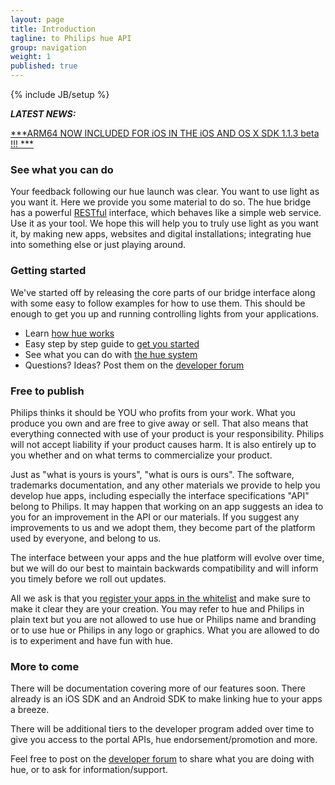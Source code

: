 ```yaml
---
layout: page
title: Introduction
tagline: to Philips hue API
group: navigation
weight: 1
published: true
---
```


{% include JB/setup %}



***LATEST NEWS:***

[***ARM64 NOW INCLUDED FOR iOS IN THE iOS AND OS X SDK 1.1.3 beta !!! ***](http://developers.meethue.com/PhilipsHueSDK-iOS-OSX/)
 

 
### See what you can do
Your feedback following our hue launch was clear. You want to use light as you want it. Here we provide you some material to do so. The hue bridge has a powerful [RESTful](http://en.wikipedia.org/wiki/Representational_state_transfer#RESTful_web_services) interface, which behaves like a simple web service. Use it as your tool. We hope this will help you to truly use light as you want it, by making new apps, websites and digital installations; integrating hue into something else or just playing around.

### Getting started
We've started off by releasing the core parts of our bridge interface along with some easy to follow examples for how to use them. This should be enough to get you up and running controlling lights from your applications.

* Learn [how hue works](/howhueworks.html) 
* Easy step by step guide to [get you started](/gettingstarted.html)
* See what you can do with [the hue system](/coreconcepts.html)
* Questions? Ideas? Post them on the [developer forum](http://www.everyhue.com/?page_id=38)

### Free to publish
Philips thinks it should be YOU who profits from your work. What you produce you own and are free to give away or sell.  That also means that everything connected with use of your product is your responsibility.  Philips will not accept liability if your product causes harm.  It is also entirely up to you whether and on what terms to commercialize your product.  

Just as "what is yours is yours", "what is ours is ours".  The software, trademarks documentation, and any other materials we provide to help you develop hue apps, including especially the interface specifications "API" belong to Philips. It may happen that working on an app suggests an idea to you for an improvement in the API or our materials.  If you suggest any improvements to us and we adopt them, they become part of the platform used by everyone, and belong to us.

The interface between your apps and the hue platform will evolve over time, but we will do our best to maintain backwards compatibility and will inform you timely before we roll out updates.

All we ask is that you [register your apps in the whitelist](/4_configurationapi.html#41_create_user) and make sure to make it clear they are your creation. You may refer to hue and Philips in plain text but you are not allowed to use hue or Philips name and branding or to use hue or Philips in any logo or graphics.  What you are allowed to do is to experiment and have fun with hue. 

### More to come
There will be documentation covering more of our features soon. There already is an iOS SDK and an Android SDK to make linking hue to your apps a breeze.

There will be additional tiers to the developer program added over time to give you access to the portal APIs, hue endorsement/promotion and more.

Feel free to post on the [developer forum](http://www.everyhue.com/?page_id=38) to share what you are doing with hue, or to ask for information/support.
